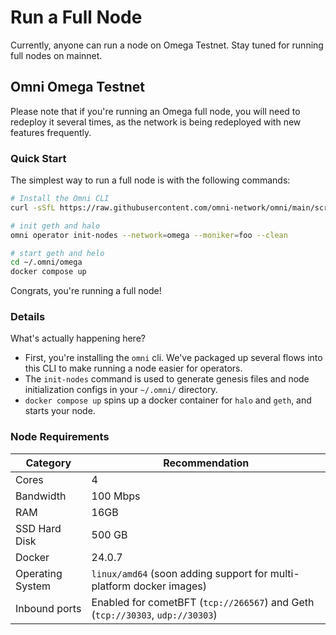 # Run a Full Node

Currently, anyone can run a node on Omega Testnet. Stay tuned for running full nodes on mainnet.

## Omni Omega Testnet

Please note that if you're running an Omega full node, you will need to redeploy it several times, as the network is being redeployed with new features frequently.

### Quick Start

The simplest way to run a full node is with the following commands:

```bash
# Install the Omni CLI
curl -sSfL https://raw.githubusercontent.com/omni-network/omni/main/scripts/install_omni_cli.sh | sh -s

# init geth and halo
omni operator init-nodes --network=omega --moniker=foo --clean

# start geth and helo
cd ~/.omni/omega
docker compose up
```

Congrats, you're running a full node!

### Details

What's actually happening here?

- First, you're installing the `omni` cli. We've packaged up several flows into this CLI to make running a node easier for operators.
- The `init-nodes` command is used to generate genesis files and node initialization configs in your `~/.omni/` directory.
- `docker compose up` spins up a docker container for `halo` and `geth`, and starts your node.

### Node Requirements

| Category | Recommendation |
| --- | --- |
| Cores | 4 |
| Bandwidth | 100 Mbps |
| RAM | 16GB |
| SSD Hard Disk | 500 GB |
| Docker | 24.0.7 |
| Operating System | `linux/amd64` (soon adding support for multi-platform docker images) |
| Inbound ports | Enabled for cometBFT (`tcp://266567`) and Geth (`tcp://30303`, `udp://30303`) |
